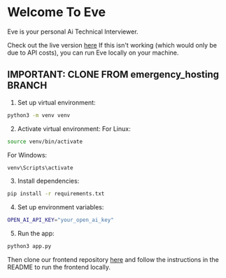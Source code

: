 # Welcome To Eve
Eve is your personal Ai Technical Interviewer. 


Check out the live version [here](https://ai-technical-interviewer.web.app/)
If this isn't working (which would only be due to API costs), you can run Eve locally on your machine.

## IMPORTANT: CLONE FROM emergency_hosting BRANCH

1. Set up virtual environment:
```bash
python3 -m venv venv
```

2. Activate virtual environment:
For Linux:
```bash
source venv/bin/activate
```
For Windows:
```bash
venv\Scripts\activate
```

3. Install dependencies:
```bash
pip install -r requirements.txt
```

4. Set up environment variables:
```bash
OPEN_AI_API_KEY="your_open_ai_key"
```

5. Run the app:
```bash
python3 app.py
```

Then clone our frontend repository [here](https://github.com/JoseG777/Ai-Tech-Interviewer-FE/edit/main/README.md) and follow the instructions in the README to run the frontend locally.
